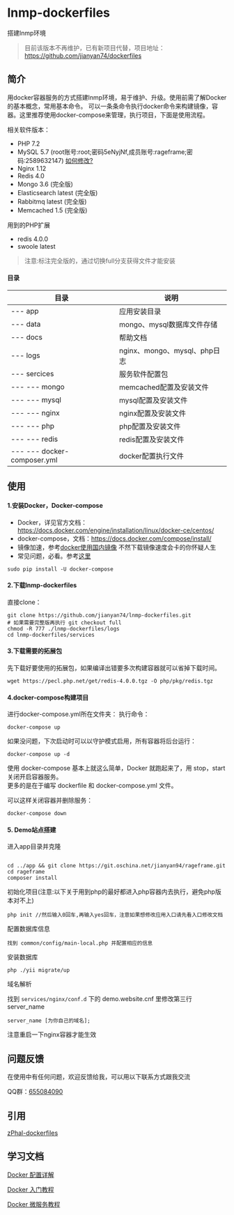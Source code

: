 # lnmp-dockerfiles

搭建lnmp环境

> 目前该版本不再维护，已有新项目代替，项目地址：https://github.com/jianyan74/dockerfiles

## 简介
用docker容器服务的方式搭建lnmp环境，易于维护、升级。使用前需了解Docker的基本概念，常用基本命令。
可以一条条命令执行docker命令来构建镜像，容器。这里推荐使用docker-compose来管理，执行项目，下面是使用流程。

相关软件版本：
- PHP 7.2
- MySQL 5.7 (root账号:root;密码5eNyjNf,成员账号:rageframe;密码:2589632147) [如何修改?](https://github.com/jianyan74/lnmp-dockerfiles/blob/master/docs/issue.md)
- Nginx 1.12
- Redis 4.0
- Mongo 3.6 (完全版)
- Elasticsearch latest (完全版)
- Rabbitmq latest (完全版)
- Memcached 1.5 (完全版)

用到的PHP扩展
- redis 4.0.0
- swoole latest

> 注意:标注完全版的，通过切换full分支获得文件才能安装

#### 目录

目录 | 说明
---|---
--- app | 应用安装目录
--- data | mongo、mysql数据库文件存储
--- docs | 帮助文档
--- logs | nginx、mongo、mysql、php日志
--- sercices | 服务软件配置包
--- --- mongo | memcached配置及安装文件
--- --- mysql | mysql配置及安装文件
--- --- nginx | nginx配置及安装文件
--- --- php | php配置及安装文件
--- --- redis | redis配置及安装文件
--- --- docker-composer.yml | docker配置执行文件


## 使用
#### 1.安装Docker，Docker-compose  
- Docker，详见官方文档：https://docs.docker.com/engine/installation/linux/docker-ce/centos/
- docker-compose，文档：https://docs.docker.com/compose/install/
- 镜像加速，参考[docker使用国内镜像](https://github.com/yeasy/docker_practice/blob/master/install/mirror.md)
       不然下载镜像速度会卡的你怀疑人生
- 常见问题，必看。参考[这里](https://github.com/jianyan74/lnmp-dockerfiles/blob/master/docs/issue.md)
```
sudo pip install -U docker-compose
```

#### 2.下载lnmp-dockerfiles
直接clone：
```
git clone https://github.com/jianyan74/lnmp-dockerfiles.git
# 如果需要完整版再执行 git checkout full
chmod -R 777 ./lnmp-dockerfiles/logs
cd lnmp-dockerfiles/services
```

#### 3.下载需要的拓展包
先下载好要使用的拓展包，如果编译出错要多次构建容器就可以省掉下载时间。
```
wget https://pecl.php.net/get/redis-4.0.0.tgz -O php/pkg/redis.tgz  
```

#### 4.docker-compose构建项目
进行docker-compose.yml所在文件夹：
执行命令：
```
docker-compose up
```  

如果没问题，下次启动时可以以守护模式启用，所有容器将后台运行：  
```
docker-compose up -d
``` 

使用 docker-compose 基本上就这么简单，Docker 就跑起来了，用 stop，start 关闭开启容器服务。  
更多的是在于编写 dockerfile 和 docker-compose.yml 文件。 

可以这样关闭容器并删除服务：
```
docker-compose down
```

#### 5. Demo站点搭建

进入app目录并克隆

```

cd ../app && git clone https://git.oschina.net/jianyan94/rageframe.git
cd rageframe
composer install
```

初始化项目(注意:以下关于用到php的最好都进入php容器内去执行，避免php版本对不上)

```
php init //然后输入0回车,再输入yes回车，注意如果想修改应用入口请先看入口修改文档
```

配置数据库信息

```
找到 common/config/main-local.php 并配置相应的信息
```

安装数据库

```
php ./yii migrate/up
```

域名解析

找到 `services/nginx/conf.d` 下的 demo.website.cnf 里修改第三行server_name
```
server_name [为你自己的域名]; 
```
注意重启一下nginx容器才能生效

## 问题反馈

在使用中有任何问题，欢迎反馈给我，可以用以下联系方式跟我交流

QQ群：[655084090](https://jq.qq.com/?_wv=1027&k=4BeVA2r)

## 引用

[zPhal-dockerfiles](https://github.com/ZpGuo/zPhal-dockerfiles)

## 学习文档
[Docker 配置详解](https://www.jianshu.com/p/2217cfed29d7)

[Docker 入门教程](http://www.ruanyifeng.com/blog/2018/02/docker-tutorial.html)

[Docker 微服务教程](http://www.ruanyifeng.com/blog/2018/02/docker-wordpress-tutorial.html)

